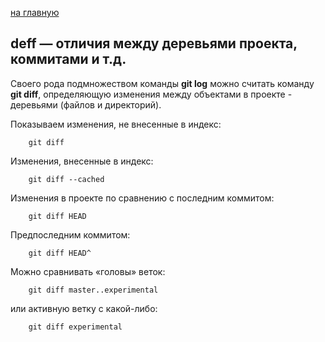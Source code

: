  [на главную](/readme.md)

## deff — отличия между деревьями проекта, коммитами и т.д.

Своего рода подмножеством команды **git log** можно считать команду **git diff**, определяющую изменения между объектами в проекте - деревьями (файлов и директорий).

Показываем изменения, не внесенные в индекс:

        git diff
Изменения, внесенные в индекс:

        git diff --cached
Изменения в проекте по сравнению с последним коммитом:

        git diff HEAD
Предпоследним коммитом:

        git diff HEAD^
Можно сравнивать «головы» веток:

        git diff master..experimental
или активную ветку с какой-либо:

        git diff experimental